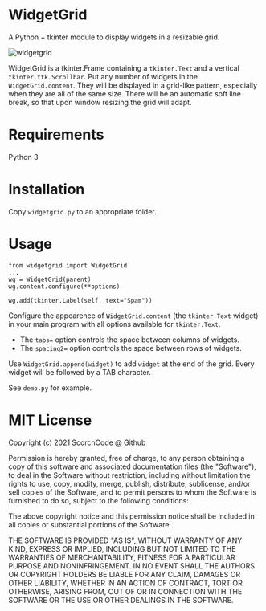 # WidgetGrid
A Python + tkinter module to display widgets in a resizable grid.

![widgetgrid](https://user-images.githubusercontent.com/47459835/146667281-c93a7d06-0b1e-488f-bd9d-66e89cdf5740.png)

WidgetGrid is a tkinter.Frame containing a `tkinter.Text` and a vertical `tkinter.ttk.Scrollbar`. Put any number of widgets in the `WidgetGrid.content`. They will be displayed in a grid-like pattern, especially when they are all of the same size. There will be an automatic soft line break, so that upon window resizing the grid will adapt.

# Requirements
Python 3

# Installation
Copy `widgetgrid.py` to an appropriate folder.

# Usage

    from widgetgrid import WidgetGrid
    ...
    wg = WidgetGrid(parent)
    wg.content.configure(**options)
    
    wg.add(tkinter.Label(self, text="Spam"))

Configure the appearence of `WidgetGrid.content` (the `tkinter.Text` widget) in your main program with all options available for `tkinter.Text`. 

* The `tabs=` option controls the space between columns of widgets.
* The `spacing2=` option controls the space between rows of widgets.

Use `WidgetGrid.append(widget)` to add `widget` at the end of the grid. Every widget will be followed by a TAB character.

See `demo.py` for example.

# MIT License
Copyright (c) 2021 ScorchCode @ Github

Permission is hereby granted, free of charge, to any person obtaining a copy
of this software and associated documentation files (the "Software"), to deal
in the Software without restriction, including without limitation the rights
to use, copy, modify, merge, publish, distribute, sublicense, and/or sell
copies of the Software, and to permit persons to whom the Software is
furnished to do so, subject to the following conditions:

The above copyright notice and this permission notice shall be included in all
copies or substantial portions of the Software.

THE SOFTWARE IS PROVIDED "AS IS", WITHOUT WARRANTY OF ANY KIND, EXPRESS OR
IMPLIED, INCLUDING BUT NOT LIMITED TO THE WARRANTIES OF MERCHANTABILITY,
FITNESS FOR A PARTICULAR PURPOSE AND NONINFRINGEMENT. IN NO EVENT SHALL THE
AUTHORS OR COPYRIGHT HOLDERS BE LIABLE FOR ANY CLAIM, DAMAGES OR OTHER
LIABILITY, WHETHER IN AN ACTION OF CONTRACT, TORT OR OTHERWISE, ARISING FROM,
OUT OF OR IN CONNECTION WITH THE SOFTWARE OR THE USE OR OTHER DEALINGS IN THE
SOFTWARE.

